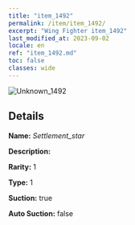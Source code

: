 ```yaml
---
title: "item_1492"
permalink: /item/item_1492/
excerpt: "Wing Fighter item_1492"
last_modified_at: 2023-09-02
locale: en
ref: "item_1492.md"
toc: false
classes: wide
---
```



 ![Unknown_1492](/images/item/Settlement_star_p.png)



## Details

 **Name:** *Settlement_star* 

 **Description:** 

 **Rarity:** 1 

 **Type:** 1 

 **Suction:** true 

 **Auto Suction:** false 



